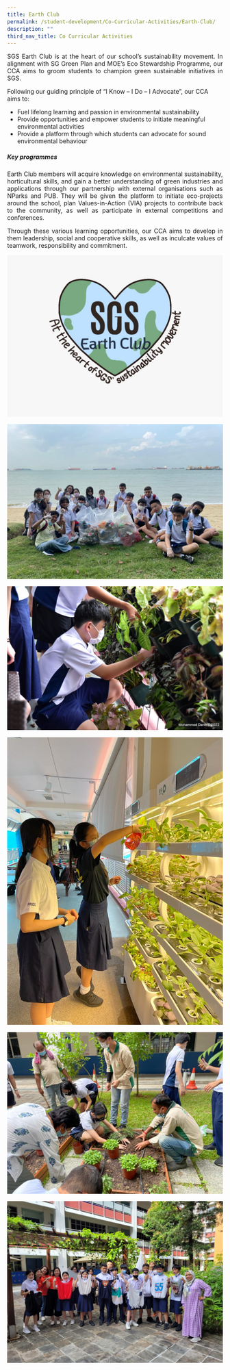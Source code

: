 ```yaml
---
title: Earth Club
permalink: /student-development/Co-Curricular-Activities/Earth-Club/
description: ""
third_nav_title: Co Curricular Activities
---
```

<p style="text-align: justify;"> SGS Earth Club is at the heart of our school’s sustainability movement. In alignment with SG Green Plan and MOE’s Eco Stewardship Programme, our CCA aims to groom students to champion green sustainable initiatives in SGS. </p>

Following our guiding principle of “I Know – I Do – I Advocate”, our CCA aims to:

*   Fuel lifelong learning and passion in environmental sustainability
*   Provide opportunities and empower students to initiate meaningful environmental activities
*   Provide a platform through which students can advocate for sound environmental behaviour

##### **Key programmes**


<p style="text-align: justify;"> Earth Club members will acquire knowledge on environmental sustainability, horticultural skills, and gain a better understanding of green industries and applications through our partnership with external organisations such as NParks and PUB. They will be given the platform to initiate eco-projects around the school, plan Values-in-Action (VIA) projects to contribute back to the community, as well as participate in external competitions and conferences. </p>

<p style="text-align: justify;"> Through these various learning opportunities, our CCA aims to develop in them leadership, social and cooperative skills, as well as inculcate values of teamwork, responsibility and commitment. </p>

![](/images/CCA%20Earth%20Club/Earth%20Club%20-%20CCA%20logo.jpeg)

![](/images/CCA%20Earth%20Club/Earth%20Club%20-%20beach%20clean%20up.jpg)

![](/images/CCA%20Earth%20Club/Earth%20Club%20-%20gardening.jpeg)

![](/images/CCA%20Earth%20Club/Earth%20Club%20-%20hydroponics.jpeg)

![](/images/CCA%20Earth%20Club/Earth%20Club%20-%20planting%20herbs.jpeg)

![](/images/CCA%20Earth%20Club/Earth%20Club%20-%20totebag%20making.jpeg)